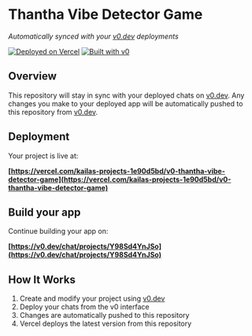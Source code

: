 # Thantha Vibe Detector Game

*Automatically synced with your [v0.dev](https://v0.dev) deployments*

[![Deployed on Vercel](https://img.shields.io/badge/Deployed%20on-Vercel-black?style=for-the-badge&logo=vercel)](https://vercel.com/kailas-projects-1e90d5bd/v0-thantha-vibe-detector-game)
[![Built with v0](https://img.shields.io/badge/Built%20with-v0.dev-black?style=for-the-badge)](https://v0.dev/chat/projects/Y98Sd4YnJSo)

## Overview

This repository will stay in sync with your deployed chats on [v0.dev](https://v0.dev).
Any changes you make to your deployed app will be automatically pushed to this repository from [v0.dev](https://v0.dev).

## Deployment

Your project is live at:

**[https://vercel.com/kailas-projects-1e90d5bd/v0-thantha-vibe-detector-game](https://vercel.com/kailas-projects-1e90d5bd/v0-thantha-vibe-detector-game)**

## Build your app

Continue building your app on:

**[https://v0.dev/chat/projects/Y98Sd4YnJSo](https://v0.dev/chat/projects/Y98Sd4YnJSo)**

## How It Works

1. Create and modify your project using [v0.dev](https://v0.dev)
2. Deploy your chats from the v0 interface
3. Changes are automatically pushed to this repository
4. Vercel deploys the latest version from this repository
